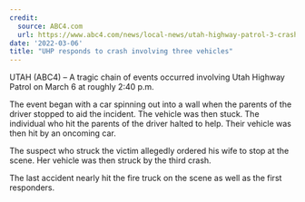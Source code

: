 ```yaml
---
credit:
  source: ABC4.com
  url: https://www.abc4.com/news/local-news/utah-highway-patrol-3-crash-incident-leaves-an-dead/
date: '2022-03-06'
title: "UHP responds to crash involving three vehicles"
---
```

UTAH (ABC4) – A tragic chain of events occurred involving Utah Highway Patrol on March 6 at roughly 2:40 p.m.

The event began with a car spinning out into a wall when the parents of the driver stopped to aid the incident. The vehicle was then stuck. The individual who hit the parents of the driver halted to help. Their vehicle was then hit by an oncoming car.

The suspect who struck the victim allegedly ordered his wife to stop at the scene. Her vehicle was then struck by the third crash.

The last accident nearly hit the fire truck on the scene as well as the first responders.
